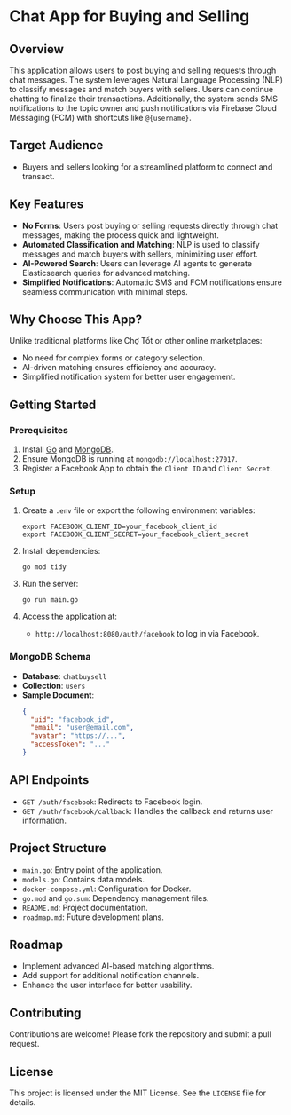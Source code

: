 # Chat App for Buying and Selling

## Overview
This application allows users to post buying and selling requests through chat messages. The system leverages Natural Language Processing (NLP) to classify messages and match buyers with sellers. Users can continue chatting to finalize their transactions. Additionally, the system sends SMS notifications to the topic owner and push notifications via Firebase Cloud Messaging (FCM) with shortcuts like `@{username}`.

## Target Audience
- Buyers and sellers looking for a streamlined platform to connect and transact.

## Key Features
- **No Forms**: Users post buying or selling requests directly through chat messages, making the process quick and lightweight.
- **Automated Classification and Matching**: NLP is used to classify messages and match buyers with sellers, minimizing user effort.
- **AI-Powered Search**: Users can leverage AI agents to generate Elasticsearch queries for advanced matching.
- **Simplified Notifications**: Automatic SMS and FCM notifications ensure seamless communication with minimal steps.

## Why Choose This App?
Unlike traditional platforms like Chợ Tốt or other online marketplaces:
- No need for complex forms or category selection.
- AI-driven matching ensures efficiency and accuracy.
- Simplified notification system for better user engagement.

## Getting Started

### Prerequisites
1. Install [Go](https://golang.org/) and [MongoDB](https://www.mongodb.com/).
2. Ensure MongoDB is running at `mongodb://localhost:27017`.
3. Register a Facebook App to obtain the `Client ID` and `Client Secret`.

### Setup
1. Create a `.env` file or export the following environment variables:
   ```
   export FACEBOOK_CLIENT_ID=your_facebook_client_id
   export FACEBOOK_CLIENT_SECRET=your_facebook_client_secret
   ```

2. Install dependencies:
   ```
   go mod tidy
   ```

3. Run the server:
   ```
   go run main.go
   ```

4. Access the application at:
   - `http://localhost:8080/auth/facebook` to log in via Facebook.

### MongoDB Schema
- **Database**: `chatbuysell`
- **Collection**: `users`
- **Sample Document**:
  ```json
  {
    "uid": "facebook_id",
    "email": "user@email.com",
    "avatar": "https://...",
    "accessToken": "..."
  }
  ```

## API Endpoints
- `GET /auth/facebook`: Redirects to Facebook login.
- `GET /auth/facebook/callback`: Handles the callback and returns user information.

## Project Structure
- `main.go`: Entry point of the application.
- `models.go`: Contains data models.
- `docker-compose.yml`: Configuration for Docker.
- `go.mod` and `go.sum`: Dependency management files.
- `README.md`: Project documentation.
- `roadmap.md`: Future development plans.

## Roadmap
- Implement advanced AI-based matching algorithms.
- Add support for additional notification channels.
- Enhance the user interface for better usability.

## Contributing
Contributions are welcome! Please fork the repository and submit a pull request.

## License
This project is licensed under the MIT License. See the `LICENSE` file for details.
